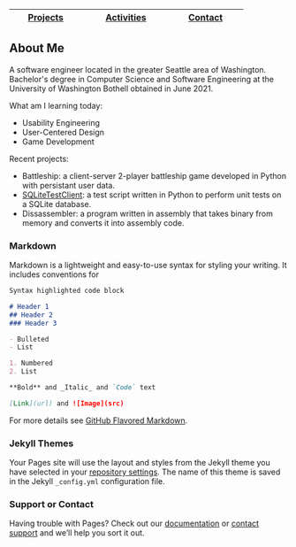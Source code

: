 <center>
  
|&nbsp;&nbsp;&nbsp;&nbsp;&nbsp;&nbsp;[Projects](portfolio.md) &nbsp;&nbsp;&nbsp;&nbsp;&nbsp;&nbsp; | &nbsp;&nbsp;&nbsp;&nbsp;&nbsp;&nbsp; [Activities](activities.md) &nbsp;&nbsp;&nbsp;&nbsp;&nbsp;&nbsp; | &nbsp;&nbsp;&nbsp;&nbsp;&nbsp;&nbsp; [ Contact](contactInfo.md) &nbsp;&nbsp;&nbsp;&nbsp;&nbsp;&nbsp; |
|:---:|:---:|:---:|
  
</center>

## About Me
A software engineer located in the greater Seattle area of Washington. Bachelor's degree in Computer Science and Software Engineering at the University of Washington Bothell obtained in June 2021. 

What am I learning today:
 - Usability Engineering
 - User-Centered Design
 - Game Development

Recent projects:
 - Battleship: a client-server 2-player battleship game developed in Python with persistant user data.
 - [SQLiteTestClient](https://github.com/MayKeziah/SQLiteTestClient): a test script written in Python to perform unit tests on a SQLite database.
 - Dissassembler: a program written in assembly that takes binary from memory and converts it into assembly code.




### Markdown

Markdown is a lightweight and easy-to-use syntax for styling your writing. It includes conventions for

```markdown
Syntax highlighted code block

# Header 1
## Header 2
### Header 3

- Bulleted
- List

1. Numbered
2. List

**Bold** and _Italic_ and `Code` text

[Link](url) and ![Image](src)
```

For more details see [GitHub Flavored Markdown](https://guides.github.com/features/mastering-markdown/).

### Jekyll Themes

Your Pages site will use the layout and styles from the Jekyll theme you have selected in your [repository settings](https://github.com/MayKeziah/MayKeziah.github.io/settings). The name of this theme is saved in the Jekyll `_config.yml` configuration file.

### Support or Contact

Having trouble with Pages? Check out our [documentation](https://docs.github.com/categories/github-pages-basics/) or [contact support](https://github.com/contact) and we’ll help you sort it out.
